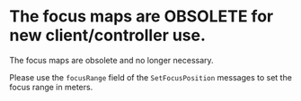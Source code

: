 # The focus maps are OBSOLETE for new client/controller use.

The focus maps are obsolete and no longer necessary.

Please use the `focusRange` field of the `SetFocusPosition` messages to set the focus range in meters.
